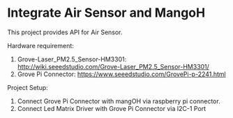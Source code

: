# Integrate Air Sensor and MangoH

This project provides API for Air Sensor.

Hardware requirement:
1. Grove-Laser_PM2.5_Sensor-HM3301: http://wiki.seeedstudio.com/Grove-Laser_PM2.5_Sensor-HM3301/
2. Grove Pi Connector: https://www.seeedstudio.com/GrovePi-p-2241.html

Project Setup:
1. Connect Grove Pi Connector with mangOH via raspberry pi connector.
2. Connect Led Matrix Driver with Grove Pi Connector via I2C-1 Port
